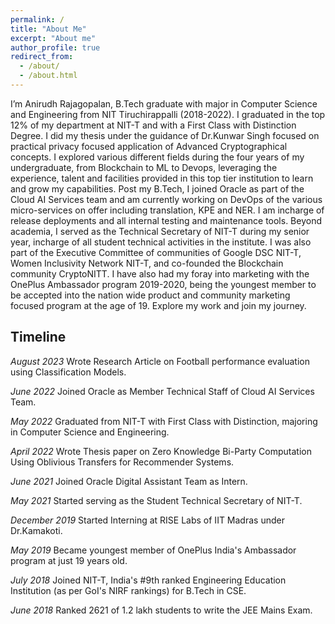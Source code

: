 ```yaml
---
permalink: /
title: "About Me"
excerpt: "About me"
author_profile: true
redirect_from: 
  - /about/
  - /about.html
---
```


I’m Anirudh Rajagopalan, B.Tech graduate with major in Computer Science and Engineering from NIT Tiruchirappalli (2018-2022). I graduated in the top 12% of my department at NIT-T and with a First Class with Distinction Degree. I did my thesis under the guidance of Dr.Kunwar Singh focused on practical privacy focused application of Advanced Cryptographical concepts. I explored various different fields during the four years of my undergraduate, from Blockchain to ML to Devops, leveraging the experience, talent and facilities provided in this top tier institution to learn and grow my capabilities.
Post my B.Tech, I joined Oracle as part of the Cloud AI Services team and am currently working on DevOps of the various micro-services on offer including translation, KPE and NER. I am incharge of release deployments and all internal testing and maintenance tools.
Beyond academia, I served as the Technical Secretary of NIT-T during my senior year, incharge of all student technical activities in the institute. I was also part of the Executive Committee of communities of Google DSC NIT-T, Women Inclusivity Network NIT-T, and co-founded the Blockchain community CryptoNITT. I have also had my foray into marketing with the OnePlus Ambassador program 2019-2020, being the youngest member to be accepted into the nation wide product and community marketing focused program at the age of 19. Explore my work and join my journey. 

Timeline
------

*August 2023* Wrote Research Article on Football performance evaluation using Classification Models.

*June 2022* Joined Oracle as Member Technical Staff of Cloud AI Services Team.

*May 2022* Graduated from NIT-T with First Class with Distinction, majoring in Computer Science and Engineering.

*April 2022* Wrote Thesis paper on Zero Knowledge Bi-Party Computation Using Oblivious Transfers for Recommender Systems.

*June 2021* Joined Oracle Digital Assistant Team as Intern.

*May 2021* Started serving as the Student Technical Secretary of NIT-T.

*December 2019* Started Interning at RISE Labs of IIT Madras under Dr.Kamakoti.

*May 2019* Became youngest member of OnePlus India's Ambassador program at just 19 years old.

*July 2018* Joined NIT-T, India's #9th ranked Engineering Education Institution (as per GoI's NIRF rankings) for B.Tech in CSE.

*June 2018* Ranked 2621 of 1.2 lakh students to write the JEE Mains Exam.
